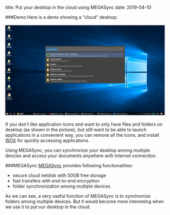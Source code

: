 title: Put your desktop in the cloud using MEGASync
date: 2019-04-10

###Demo
Here is a demo showing a "cloud" desktop:
<br />   
![MEGASync Desktop](https://raw.githubusercontent.com/Heriam/images/master/in-article/desktop.png)
<br />   
If you don't like application icons and want to only have files and folders on desktop (as shown in the picture), but still want to be able to launch applications in a convenient way, you can remove all the icons, and install [WOX](http://www.wox.one/) for quickly accessing applications.

Using MEGASync, you can synchronize your desktop among multiple devcies and access your documents anywhere with Internet connection.

###MEGASync
[MEGASync](https://mega.nz/) provides following functionalities:   
- secure cloud netdisk with 50GB free storage   
- fast transfers with end-to-end encryption   
- folder synchronization among multiple devices

As we can see, a very useful function of MEGASync is to synchronize folders among multiple devices. But it would become more interesting when we use it to put our desktop in the cloud.